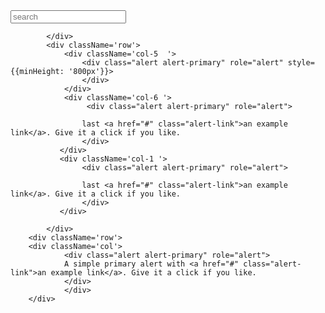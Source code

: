  <div className='row '>
                <div className='col-12 col-sm-6 col-md-4 col-lg-4 ml-auto' >
                        <input placeholder='search' type='text' className='form-control' />
                </div>

            </div>
            <div className='row'>
                <div className='col-5  '>
                    <div class="alert alert-primary" role="alert" style={{minHeight: '800px'}}>
                    </div>
                </div>
                <div className='col-6 '>
                     <div class="alert alert-primary" role="alert">
                        
                    last <a href="#" class="alert-link">an example link</a>. Give it a click if you like.
                    </div>
               </div>
               <div className='col-1 '>
                    <div class="alert alert-primary" role="alert">
                        
                    last <a href="#" class="alert-link">an example link</a>. Give it a click if you like.
                    </div>
               </div>

            </div>
        <div className='row'>
        <div className='col'>
                <div class="alert alert-primary" role="alert">
                A simple primary alert with <a href="#" class="alert-link">an example link</a>. Give it a click if you like.
                </div>
                </div>
        </div>